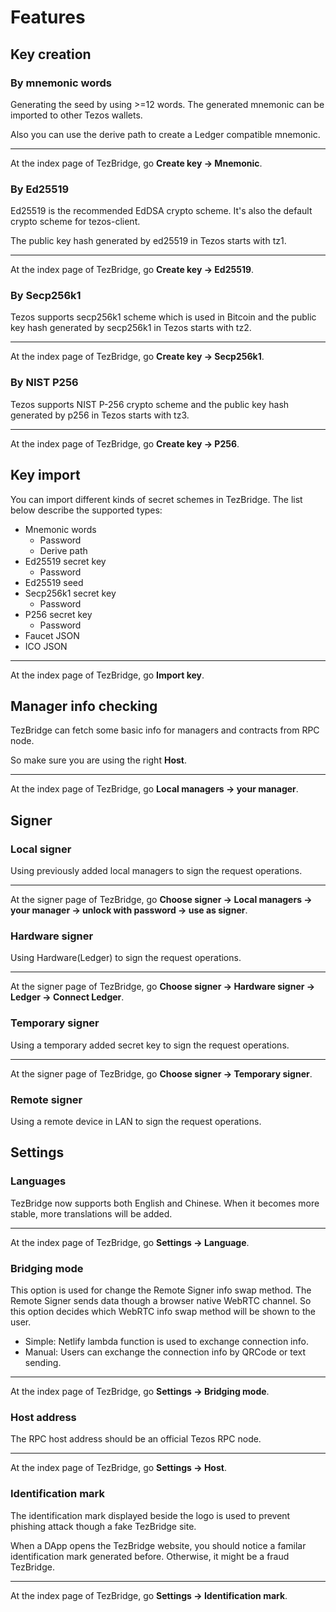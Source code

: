 # Features

## Key creation
### By mnemonic words
Generating the seed by using >=12 words. The generated mnemonic can be imported to other Tezos wallets.

Also you can use the derive path to create a Ledger compatible mnemonic.

--- 
At the index page of TezBridge, go **Create key -> Mnemonic**.

<gif-loader src="/imgs/create_key_mnemonic.gif" />

### By Ed25519
Ed25519 is the recommended EdDSA crypto scheme. It's also the default crypto scheme for tezos-client.

The public key hash generated by ed25519 in Tezos starts with tz1.

---
At the index page of TezBridge, go **Create key -> Ed25519**.

<gif-loader src="/imgs/create_key_ed25519.gif" />

### By Secp256k1
Tezos supports secp256k1 scheme which is used in Bitcoin and the public key hash generated by secp256k1 in Tezos starts with tz2.

---
At the index page of TezBridge, go **Create key -> Secp256k1**.

<gif-loader src="/imgs/create_key_secp256k1.gif" />

### By NIST P256
Tezos supports NIST P-256 crypto scheme and the public key hash generated by p256 in Tezos starts with tz3.

---
At the index page of TezBridge, go **Create key -> P256**.

<gif-loader src="/imgs/create_key_p256.gif" />

## Key import
You can import different kinds of secret schemes in TezBridge. The list below describe the supported types:

* Mnemonic words
  * Password
  * Derive path
* Ed25519 secret key
  * Password
* Ed25519 seed
* Secp256k1 secret key
  * Password
* P256 secret key
  * Password
* Faucet JSON
* ICO JSON

---
At the index page of TezBridge, go **Import key**.

<gif-loader src="/imgs/import_key.gif" />

## Manager info checking
TezBridge can fetch some basic info for managers and contracts from RPC node.

So make sure you are using the right **Host**.

---
At the index page of TezBridge, go **Local managers -> your manager**.

<gif-loader src="/imgs/checking_manager_info.gif" />

## Signer
### Local signer
Using previously added local managers to sign the request operations.

---
At the signer page of TezBridge, go **Choose signer -> Local managers  -> your manager -> unlock with password -> use as signer**.

<gif-loader src="/imgs/use_local_signer.gif" />

### Hardware signer
Using Hardware(Ledger) to sign the request operations.

---
At the signer page of TezBridge, go **Choose signer -> Hardware signer  -> Ledger -> Connect Ledger**.

<gif-loader src="/imgs/use_hardware_signer.gif" />

### Temporary signer
Using a temporary added secret key to sign the request operations.

---
At the signer page of TezBridge, go **Choose signer -> Temporary signer**.

<gif-loader src="/imgs/use_temp_signer.gif" />

### Remote signer
Using a remote device in LAN to sign the request operations.

## Settings
### Languages
TezBridge now supports both English and Chinese. When it becomes more stable, more translations will be added.

---
At the index page of TezBridge, go **Settings -> Language**.

<gif-loader src="/imgs/changing_language.gif" />

### Bridging mode
This option is used for change the Remote Signer info swap method. The Remote Signer sends data though a browser native WebRTC channel. So this option decides which WebRTC info swap method will be shown to the user.

* Simple: Netlify lambda function is used to exchange connection info.
* Manual: Users can exchange the connection info by QRCode or text sending.

---
At the index page of TezBridge, go **Settings -> Bridging mode**.

<gif-loader src="/imgs/changing_bridging_mode.gif" />

### Host address
The RPC host address should be an official Tezos RPC node.

---
At the index page of TezBridge, go **Settings -> Host**.

<gif-loader src="/imgs/changing_host.gif" />

### Identification mark
The identification mark displayed beside the logo is used to prevent phishing attack though a fake TezBridge site. 

When a DApp opens the TezBridge website, you should notice a familar identification mark generated before. Otherwise, it might be a fraud TezBridge.

---
At the index page of TezBridge, go **Settings -> Identification mark**.

<gif-loader src="/imgs/changing_id_mark.gif" />
